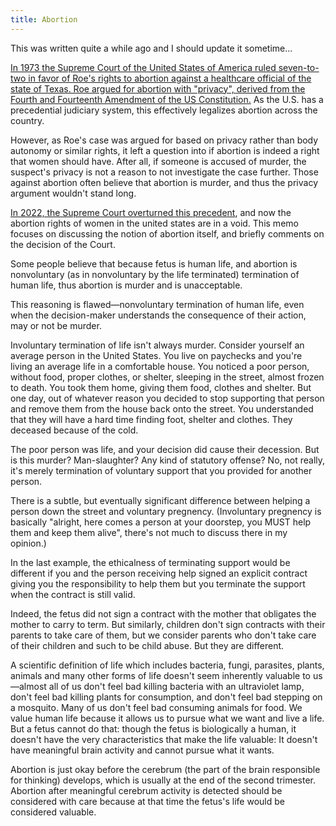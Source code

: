 ```yaml
---
title: Abortion
---
```


This was written quite a while ago and I should update it sometime...

[In 1973 the Supreme Court of the United States of America ruled
seven-to-two in favor of Roe's rights to abortion against a healthcare
official of the state of Texas. Roe argued for abortion with "privacy",
derived from the Fourth and Fourteenth Amendment of the US
Constitution.](https://www.law.cornell.edu/supremecourt/text/410/113) As
the U.S. has a precedential judiciary system, this effectively legalizes
abortion across the country.

However, as Roe's case was argued for based on privacy rather than body
autonomy or similar rights, it left a question into if abortion is
indeed a right that women should have. After all, if someone is accused
of murder, the suspect's privacy is not a reason to not investigate the
case further. Those against abortion often believe that abortion is
murder, and thus the privacy argument wouldn't stand long.

[In 2022, the Supreme Court overturned this
precedent](https://www.supremecourt.gov/opinions/21pdf/19-1392_6j37.pdf),
and now the abortion rights of women in the united states are in a void.
This memo focuses on discussing the notion of abortion itself, and
briefly comments on the decision of the Court.

Some people believe that because fetus is human life, and abortion is
nonvoluntary (as in nonvoluntary by the life terminated) termination of
human life, thus abortion is murder and is unacceptable.

This reasoning is flawed—nonvoluntary termination of human life, even
when the decision-maker understands the consequence of their action, may
or not be murder.

Involuntary termination of life isn't always murder. Consider yourself
an average person in the United States. You live on paychecks and you're
living an average life in a comfortable house. You noticed a poor
person, without food, proper clothes, or shelter, sleeping in the
street, almost frozen to death. You took them home, giving them food,
clothes and shelter. But one day, out of whatever reason you decided to
stop supporting that person and remove them from the house back onto the
street. You understanded that they will have a hard time finding foot,
shelter and clothes. They deceased because of the cold.

The poor person was life, and your decision did cause their decession.
But is this murder? Man-slaughter? Any kind of statutory offense? No,
not really, it's merely termination of voluntary support that you
provided for another person.

There is a subtle, but eventually significant difference between helping
a person down the street and voluntary pregnency. (Involuntary pregnency
is basically "alright, here comes a person at your doorstep, you MUST
help them and keep them alive", there's not much to discuss there in my
opinion.)

In the last example, the ethicalness of terminating support would be
different if you and the person receiving help signed an explicit
contract giving you the responsibility to help them but you terminate
the support when the contract is still valid.

Indeed, the fetus did not sign a contract with the mother that obligates
the mother to carry to term. But similarly, children don't sign
contracts with their parents to take care of them, but we consider
parents who don't take care of their children and such to be child
abuse. But they are different.

A scientific definition of life which includes bacteria, fungi,
parasites, plants, animals and many other forms of life doesn't seem
inherently valuable to us—almost all of us don't feel bad killing
bacteria with an ultraviolet lamp, don't feel bad killing plants for
consumption, and don't feel bad stepping on a mosquito. Many of us don't
feel bad consuming animals for food. We value human life because it
allows us to pursue what we want and live a life. But a fetus cannot do
that: though the fetus is biologically a human, it doesn't have the very
characteristics that make the life valuable: It doesn't have meaningful
brain activity and cannot pursue what it wants.

Abortion is just okay before the cerebrum (the part of the brain
responsible for thinking) develops, which is usually at the end of the
second trimester. Abortion after meaningful cerebrum activity is
detected should be considered with care because at that time the fetus's
life would be considered valuable.
